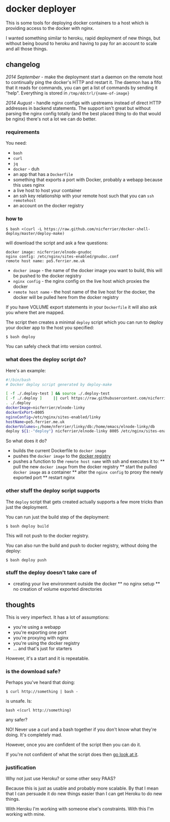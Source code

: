 # docker deployer

This is some tools for deploying docker containers to a host which is
providing access to the docker with nginx.

I wanted something similar to heroku, rapid deployment of new things,
but without being bound to heroku and having to pay for an account to
scale and all those things.


## changelog

*2014 September* - make the deployment start a daemon on the remote
host to continually ping the docker's HTTP and restart it. The daemon
has a fifo that it reads for commands, you can get a list of commands
by sending it "help". Everything is stored in `/tmp/ddctrl/{name-of-image}`

*2014 August* - handle nginx configs with upstreams instead of direct
HTTP addresses in backend statements. The support isn't great but
without parsing the nginx config totally (and the best placed thing to
do that would be nginx) there's not a lot we can do better.


### requirements

You need:

* `bash`
* `curl`
* `jq`
* `docker` - duh
* an app that has a `Dockerfile`
* something that exports a port with Docker, probably a webapp because this uses nginx
* a live host to host your container
* an ssh key relationship with your remote host such that you can `ssh remotehost`
* an account on the docker registry

### how to

```shell-session
$ bash <(curl -L https://raw.github.com/nicferrier/docker-shell-deploy/master/deploy-make)
```

will download the script and ask a few questions:

```
docker image: nicferrier/elnode-gnudoc
nginx config: /etc/nginx/sites-enabled/gnudoc.conf
remote host name: po5.ferrier.me.uk
```

* `docker image` - the name of the docker image you want to build, this will be pushed to the docker registry
* `nginx config` - the nginx config on the live host which proxies the docker
* `remote host name` - the host name of the live host for the docker, the docker will be pulled here from the docker registry

If you have VOLUME export statements in your `Dockerfile` it will also
ask you where thet are mapped.

The script then creates a minimal `deploy` script which you can run to
deploy your docker app to the host you specified:

```ShellSession
$ bash deploy
```

You can safely check that into version control.

### what does the deploy script do?

Here's an example:

```bash
#!/bin/bash
# Docker deploy script generated by deploy-make

[ -f ./.deploy-test ] && source ./.deploy-test
[ -f ./.deploy ]     || curl https://raw.githubusercontent.com/nicferrier/docker-shell-deploy/master/deploy-helpers -o ./.deploy     || { echo "can't http the deployscript" ; exit 1; }
. ./.deploy
dockerImage=nicferrier/elnode-linky
dockerExPort=8005
nginxConfig=/etc/nginx/sites-enabled/linky
hostName=po5.ferrier.me.uk
dockerVolumes=;/home/nferrier/linky/db:/home/emacs/elnode-linky/db
deploy ${1:-"deploy"} nicferrier/elnode-linky 8005 /etc/nginx/sites-enabled/linky.conf po5.ferrier.me.uk /home/nferrier/linky/db:/home/emacs/elnode-linky/db
```

So what does it do?

* builds the current Dockerfile to `docker image`
* pushes the `docker image` to the [docker registry](https://registry.hub.docker.com/)
* pushes a function to the `remote host name` with ssh and executes it to:
** pull the new `docker image` from the docker registry
** start the pulled `docker image` as a container
** alter the `nginx config` to proxy the newly exported port
** restart nginx

### other stuff the deploy script supports

The `deploy` script that gets created actually supports a few more
tricks than just the deployment.

You can run just the build step of the deployment:

```ShellSession
$ bash deploy build
```

This will not push to the docker registry.

You can also run the build and push to docker registry, without doing
the deploy:

```ShellSession
$ bash deploy push
```

### stuff the deploy doesn't take care of

* creating your live environment outside the docker
** no nginx setup
** no creation of volume exported directories

## thoughts

This is very imperfect. It has a lot of assumptions:

* you're using a webapp
* you're exporting one port
* you're proxying with nginx
* you're using the docker registry
* ... and that's just for starters

However, it's a start and it is repeatable.

### is the download safe?

Perhaps you've heard that doing:

```ShellSession
$ curl http://something | bash -
```

is unsafe. Is:

```ShellSession
bash <(curl http://something)
```

any safer?

NO! Never use a curl and a bash together if you don't know what
they're doing. It's completely mad.

However, once you are confident of the script then you can do it.

If you're not confident of what the script does
then
[go look at it](https://github.com/nicferrier/docker-shell-deploy/blob/master/deploy-make).

### justification

Why not just use Heroku? or some other sexy PAAS?

Because this is just as usable and probably more scalable. By that I
mean that I can persuade it do new things easier than I can get Heroku
to do new things.

With Heroku I'm working with someone else's constraints. With this I'm
working with mine.
